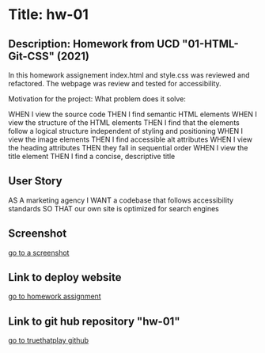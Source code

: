 # Title: hw-01

## Description: Homework from UCD "01-HTML-Git-CSS" (2021)

In this homework assignement index.html and style.css was reviewed and refactored. The webpage was review and tested for accessibility.

Motivation for the project:
What problem does it solve:

WHEN I view the source code
THEN I find semantic HTML elements
WHEN I view the structure of the HTML elements
THEN I find that the elements follow a logical structure independent of styling and positioning
WHEN I view the image elements
THEN I find accessible alt attributes
WHEN I view the heading attributes
THEN they fall in sequential order
WHEN I view the title element
THEN I find a concise, descriptive title

## User Story

AS A marketing agency
I WANT a codebase that follows accessibility standards
SO THAT our own site is optimized for search engines

## Screenshot
[go to a screenshot](./assets/images/cost-management.png)

## Link to deploy website
[go to homework assignment](https://truethatplaya.github.io/hw-01/)

## Link to git hub repository "hw-01"
[go to truethatplay github](https://github.com/truethatplaya/hw-01)

